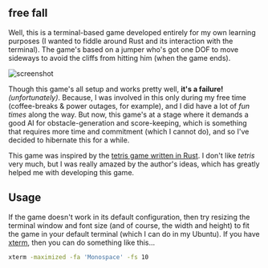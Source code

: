 ## free fall

Well, this is a terminal-based game developed entirely for my own learning purposes (I wanted to fiddle around Rust and its interaction with the terminal). The game's based on a jumper who's got one DOF to move sideways to avoid the cliffs from hitting him (when the game ends).

![screenshot](https://raw.githubusercontent.com/Wafflespeanut/free-fall/master/screenshot.png)

Though this game's all setup and works pretty well, **it's a failure!** *(unfortunately)*. Because, I was involved in this only during my free time (coffee-breaks & power outages, for example), and I did have a lot of *fun times* along the way. But now, this game's at a stage where it demands a good AI for obstacle-generation and score-keeping, which is something that requires more time and commitment (which I cannot do), and so I've decided to hibernate this for a while.

This game was inspired by the [tetris game written in Rust](https://www.reddit.com/r/rust/comments/1yr2uz/tetris_game_in_rust/). I don't like *tetris* very much, but I was really amazed by the author's ideas, which has greatly helped me with developing this game.

## Usage

If the game doesn't work in its default configuration, then try resizing the terminal window and font size (and of course, the width and height) to fit the game in your default terminal (which I can do in my Ubuntu). If you have [xterm](https://en.wikipedia.org/wiki/Xterm), then you can do something like this...

``` bash
xterm -maximized -fa 'Monospace' -fs 10
```
